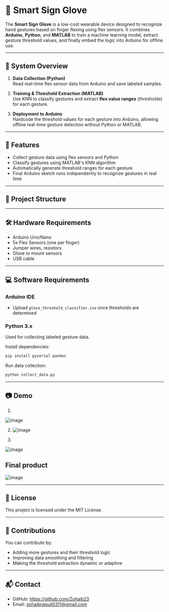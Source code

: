 
# 🧤 Smart Sign Glove

The **Smart Sign Glove** is a low-cost wearable device designed to recognize hand gestures based on finger flexing using flex sensors. It combines **Arduino**, **Python**, and **MATLAB** to train a machine learning model, extract gesture threshold values, and finally embed the logic into Arduino for offline use.

---

## 🧠 System Overview

1. **Data Collection (Python)**  
   Read real-time flex sensor data from Arduino and save labeled samples.

2. **Training & Threshold Extraction (MATLAB)**  
   Use KNN to classify gestures and extract **flex value ranges** (thresholds) for each gesture.

3. **Deployment to Arduino**  
   Hardcode the threshold values for each gesture into Arduino, allowing offline real-time gesture detection without Python or MATLAB.

---

## 🔧 Features

- Collect gesture data using flex sensors and Python
- Classify gestures using MATLAB's KNN algorithm
- Automatically generate threshold ranges for each gesture
- Final Arduino sketch runs independently to recognize gestures in real time

---

## 📁 Project Structure





---

## 🛠 Hardware Requirements

- Arduino Uno/Nano
- 5x Flex Sensors (one per finger)
- Jumper wires, resistors
- Glove to mount sensors
- USB cable

---

## 💻 Software Requirements

### Arduino IDE
- Upload `glove_threshold_classifier.ino` once thresholds are determined

### Python 3.x
Used for collecting labeled gesture data.

Install dependencies:
```bash
pip install pyserial pandas
````

Run data collection:

```bash
python collect_data.py
```


---





## 📷 Demo 
1.
![image](https://github.com/user-attachments/assets/07e06436-642c-4cec-b93b-1ffc320ebee3)

2.
   ![image](https://github.com/user-attachments/assets/3ec2ba3a-0198-4a58-ac19-122d6f22e722)

3.
![image](https://github.com/user-attachments/assets/ffdd6796-aef1-497c-8c4b-9812920eea77)


## Final product 
![image](https://github.com/user-attachments/assets/72c19680-93cc-4f07-843f-1d23861cd56d)


> 

---

## 📄 License

This project is licensed under the MIT License.

---

## 🙌 Contributions

You can contribute by:

* Adding more gestures and their threshold logic
* Improving data smoothing and filtering
* Making the threshold extraction dynamic or adaptive

---

## 📬 Contact

* GitHub: https://github.com/Zuhaib23
* Email: zohaibrajput0311@gmail.com

```


